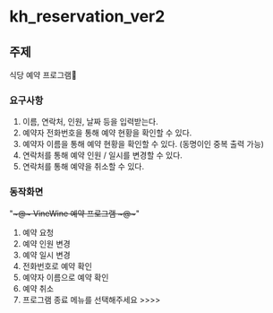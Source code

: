 # kh_reservation_ver2




## 주제
식당 예약 프로그램🍷



### 요구사항
1. 이름, 연락처, 인원, 날짜 등을 입력받는다.
2. 예약자 전화번호을 통해 예약 현황을 확인할 수 있다.
3. 예약자 이름을 통해 예약 현황을 확인할 수 있다. (동명이인 중복 출력 가능)
4. 연락처를 통해 예약 인원 / 일시를 변경할 수 있다.
5. 연락처를 통해 예약을 취소할 수 있다.



### 동작화면


"~~~~~@~~~ VineWine 예약 프로그램 ~~~@~~~~~"
1. 예약 요청
2. 예약 인원 변경
3. 예약 일시 변경
4. 전화번호로 예약 확인
5. 예약자 이름으로 예약 확인
6. 예약 취소
0. 프로그램 종료
메뉴를 선택해주세요 >>>> 

